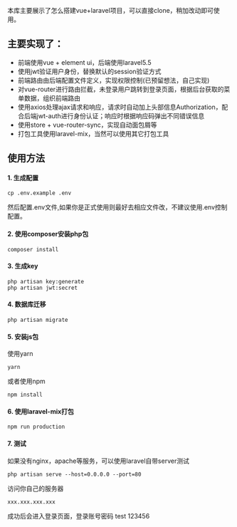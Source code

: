 
本库主要展示了怎么搭建vue+laravel项目，可以直接clone，稍加改动即可使用。

## 主要实现了：

- 前端使用vue + element ui，后端使用laravel5.5
- 使用jwt验证用户身份，替换默认的session验证方式
- 前端路由由后端配置文件定义，实现权限控制(已预留想法，自己实现)
- 对vue-router进行路由拦截，未登录用户跳转到登录页面，根据后台获取的菜单数据，组织前端路由
- 使用axios处理ajax请求和响应，请求时自动加上头部信息Authorization，配合后端jwt-auth进行身份认证；响应时根据响应码弹出不同错误信息
- 使用store + vue-router-sync，实现自动面包屑等
- 打包工具使用laravel-mix，当然可以使用其它打包工具

## 使用方法

#### 1. 生成配置
```
cp .env.example .env
```
然后配置.env文件,如果你是正式使用则最好去相应文件改，不建议使用.env控制配置。

#### 2. 使用composer安装php包
```
composer install
```

#### 3. 生成key
```
php artisan key:generate
php artisan jwt:secret
```

#### 4. 数据库迁移
```
php artisan migrate
```

#### 5. 安装js包
使用yarn
```
yarn
```
或者使用npm
```
npm install
```

#### 6. 使用laravel-mix打包
```
npm run production
```

#### 7. 测试
如果没有nginx，apache等服务，可以使用laravel自带server测试
```
php artisan serve --host=0.0.0.0 --port=80  
```
访问你自己的服务器
```
xxx.xxx.xxx.xxx
```
成功后会进入登录页面，登录账号密码  test 123456



